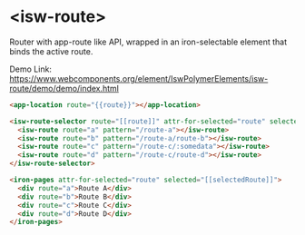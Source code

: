 # \<isw-route\>

Router with app-route like API, wrapped in an iron-selectable element that binds the active route.

Demo Link: https://www.webcomponents.org/element/IswPolymerElements/isw-route/demo/demo/index.html

```html
<app-location route="{{route}}"></app-location>

<isw-route-selector route="[[route]]" attr-for-selected="route" selected="{{selectedRoute}}" data="{{data}}">
  <isw-route route="a" pattern="/route-a"></isw-route>
  <isw-route route="b" pattern="/route-a/route-b"></isw-route>
  <isw-route route="c" pattern="/route-c/:somedata"></isw-route>
  <isw-route route="d" pattern="/route-c/route-d"></isw-route>
</isw-route-selector>

<iron-pages attr-for-selected="route" selected="[[selectedRoute]]">
  <div route="a">Route A</div>
  <div route="b">Route B</div>
  <div route="c">Route C</div>
  <div route="d">Route D</div>
</iron-pages>
```